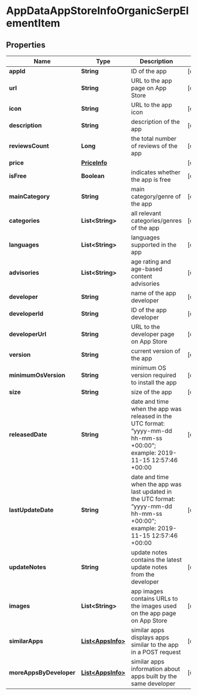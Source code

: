 

# AppDataAppStoreInfoOrganicSerpElementItem


## Properties

| Name | Type | Description | Notes |
|------------ | ------------- | ------------- | -------------|
|**appId** | **String** | ID of the app |  [optional] |
|**url** | **String** | URL to the app page on App Store |  [optional] |
|**icon** | **String** | URL to the app icon |  [optional] |
|**description** | **String** | description of the app |  [optional] |
|**reviewsCount** | **Long** | the total number of reviews of the app |  [optional] |
|**price** | [**PriceInfo**](PriceInfo.md) |  |  [optional] |
|**isFree** | **Boolean** | indicates whether the app is free |  [optional] |
|**mainCategory** | **String** | main category/genre of the app |  [optional] |
|**categories** | **List&lt;String&gt;** | all relevant categories/genres of the app |  [optional] |
|**languages** | **List&lt;String&gt;** | languages supported in the app |  [optional] |
|**advisories** | **List&lt;String&gt;** | age rating and age-based content advisories |  [optional] |
|**developer** | **String** | name of the app developer |  [optional] |
|**developerId** | **String** | ID of the app developer |  [optional] |
|**developerUrl** | **String** | URL to the developer page on App Store |  [optional] |
|**version** | **String** | current version of the app |  [optional] |
|**minimumOsVersion** | **String** | minimum OS version required to install the app |  [optional] |
|**size** | **String** | size of the app |  [optional] |
|**releasedDate** | **String** | date and time when the app was released in the UTC format: “yyyy-mm-dd hh-mm-ss +00:00”; example: 2019-11-15 12:57:46 +00:00 |  [optional] |
|**lastUpdateDate** | **String** | date and time when the app was last updated in the UTC format: “yyyy-mm-dd hh-mm-ss +00:00”; example: 2019-11-15 12:57:46 +00:00 |  [optional] |
|**updateNotes** | **String** | update notes contains the latest update notes from the developer |  [optional] |
|**images** | **List&lt;String&gt;** | app images contains URLs to the images used on the app page on App Store |  [optional] |
|**similarApps** | [**List&lt;AppsInfo&gt;**](AppsInfo.md) | similar apps displays apps similar to the app in a POST request |  [optional] |
|**moreAppsByDeveloper** | [**List&lt;AppsInfo&gt;**](AppsInfo.md) | similar apps information about apps built by the same developer |  [optional] |



